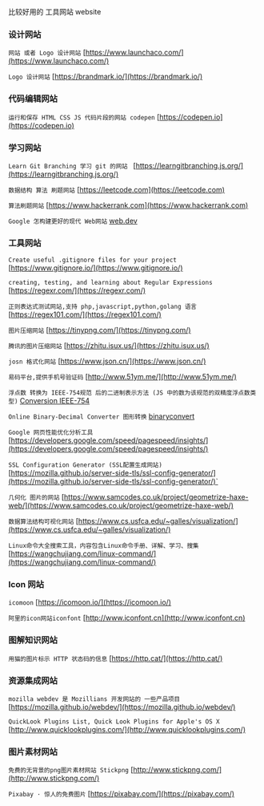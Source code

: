 比较好用的  工具网站 website

### 设计网站

`网站 或者 Logo 设计网站` [https://www.launchaco.com/](https://www.launchaco.com/)

`Logo 设计网站` [https://brandmark.io/](https://brandmark.io/)

### 代码编辑网站

`运行和保存 HTML CSS JS 代码片段的网站 codepen` [https://codepen.io](https://codepen.io)

### 学习网站

`Learn Git Branching 学习 git 的网站 ` [https://learngitbranching.js.org/](https://learngitbranching.js.org/)

`数据结构 算法 刷题网站` [https://leetcode.com](https://leetcode.com)

`算法刷题网站` [https://www.hackerrank.com](https://www.hackerrank.com)

`Google 怎构建更好的现代 Web网站` [web.dev](https://web.dev/)


### 工具网站

`Create useful .gitignore files for your project` [https://www.gitignore.io/](https://www.gitignore.io/)

`creating, testing, and learning about Regular Expressions` [https://regexr.com/](https://regexr.com/)

`正则表达式测试网站,支持 php,javascript,python,golang 语言`  [https://regex101.com/](https://regex101.com/)

`图片压缩网站` [https://tinypng.com/](https://tinypng.com/)

`腾讯的图片压缩网站` [https://zhitu.isux.us/](https://zhitu.isux.us/)

`josn 格式化网站` [https://www.json.cn/](https://www.json.cn/)

`易码平台,提供手机号验证码` [http://www.51ym.me/](http://www.51ym.me/)

`浮点数 转换为 IEEE-754规范 后的二进制表示方法 (JS 中的数为该规范的双精度浮点数类型)` [Conversion IEEE-754](https://babbage.cs.qc.cuny.edu/IEEE-754.old/Decimal.html)

`Online Binary-Decimal Converter 图形转换` [binaryconvert](http://www.binaryconvert.com/index.html)

`Google 网页性能优化分析工具` [https://developers.google.com/speed/pagespeed/insights/](https://developers.google.com/speed/pagespeed/insights/)

`SSL Configuration Generator (SSL配置生成网站)` [https://mozilla.github.io/server-side-tls/ssl-config-generator/](https://mozilla.github.io/server-side-tls/ssl-config-generator/)`

`几何化 图片的网站` [https://www.samcodes.co.uk/project/geometrize-haxe-web/](https://www.samcodes.co.uk/project/geometrize-haxe-web/)

`数据算法结构可视化网站` [https://www.cs.usfca.edu/~galles/visualization/](https://www.cs.usfca.edu/~galles/visualization/)

`Linux命令大全搜索工具，内容包含Linux命令手册、详解、学习、搜集` [https://wangchujiang.com/linux-command/](https://wangchujiang.com/linux-command/)


### Icon 网站

`icomoon` [https://icomoon.io/](https://icomoon.io/)

`阿里的icon网站iconfont` [http://www.iconfont.cn](http://www.iconfont.cn)

### 图解知识网站

`用猫的图片标示 HTTP 状态码的信息` [https://http.cat/](https://http.cat/)

### 资源集成网站

`mozilla webdev 是 Mozillians 开发网站的 一些产品项目` [https://mozilla.github.io/webdev/](https://mozilla.github.io/webdev/)

`QuickLook Plugins List, Quick Look Plugins for Apple's OS X` [http://www.quicklookplugins.com/](http://www.quicklookplugins.com/)


### 图片素材网站

`免费的无背景的png图片素材网站 Stickpng` [http://www.stickpng.com/](http://www.stickpng.com/)

`Pixabay · 惊人的免费图片` [https://pixabay.com/](https://pixabay.com/)



